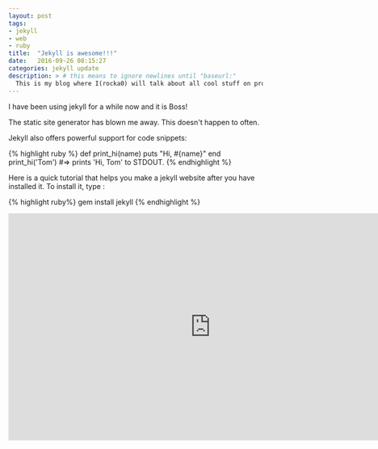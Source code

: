 ```yaml
---
layout: post
tags:
- jekyll
- web
- ruby
title:  "Jekyll is awesome!!!"
date:   2016-09-26 08:15:27
categories: jekyll update
description: > # this means to ignore newlines until "baseurl:"
  This is my blog where I(rocka0) will talk about all cool stuff on programming
---
```

I have been using jekyll for a while now and it is Boss!

The static site generator has blown me away. This doesn't happen to often.

Jekyll also offers powerful support for code snippets:

{% highlight ruby %}
def print_hi(name)
  puts "Hi, #{name}"
end
print_hi('Tom')
#=> prints 'Hi, Tom' to STDOUT.
{% endhighlight %}

Here is a quick tutorial that helps you make a jekyll website after you have installed it. To install it, type :

{% highlight ruby%}
gem install jekyll
{% endhighlight %}

<iframe src="https://youtu.be/iWowJBRMtpc" width="800" height="450" frameborder="0">  </iframe>
